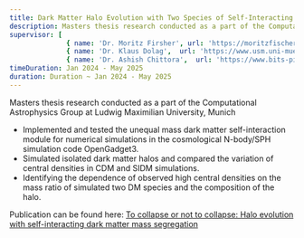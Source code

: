```yaml
---
title: Dark Matter Halo Evolution with Two Species of Self-Interacting Dark Matter
description: Masters thesis research conducted as a part of the Computational Astrophysics Group at Ludwig Maximilian.
supervisor: [
              { name: 'Dr. Moritz Firsher', url: 'https://moritzfischer.world' },
              { name: 'Dr. Klaus Dolag',  url: 'https://www.usm.uni-muenchen.de/~dolag/' } ,
              { name: 'Dr. Ashish Chittora',  url: 'https://www.bits-pilani.ac.in/goa/ashish-chittora' } ]
timeDuration: Jan 2024 - May 2025
duration: Duration ~ Jan 2024 - May 2025
---
```


Masters thesis research conducted as a part of the Computational Astrophysics Group at Ludwig Maximilian University, Munich

- Implemented and tested the unequal mass dark matter self-interaction module for numerical simulations in the cosmological N-body/SPH simulation code OpenGadget3.
- Simulated isolated dark matter halos and compared the variation of central densities in CDM and SIDM simulations.
- Identifying the dependence of observed high central densities on the mass ratio of simulated two DM species and the composition of the halo.

Publication can be found here: <a href="https://arxiv.org/abs/2506.06272" target="_blank">To collapse or not to collapse: Halo evolution with self-interacting dark matter mass segregation</a>
